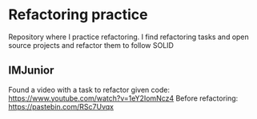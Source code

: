 # Refactoring practice
Repository where I practice refactoring. I find refactoring tasks and open source projects and refactor them to follow SOLID

## IMJunior
Found a video with a task to refactor given code: https://www.youtube.com/watch?v=1eY2IomNcz4
Before refactoring: https://pastebin.com/RSc7Uvqx

